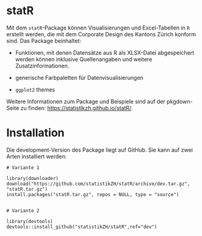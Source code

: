 
# statR

Mit dem `statR`-Package können Visualisierungen und Excel-Tabellen in `R` erstellt werden, die mit dem Corporate Design des Kantons Zürich konform sind. Das Package beinhaltet:


- Funktionen, mit denen Datensätze aus R als XLSX-Datei abgespeichert werden können inklusive Quellenangaben und weitere Zusatzinformationen.

- generische Farbpaletten für Datenvisualisierungen

- `ggplot2` themes



Weitere Informationen zum Package und Beispiele sind auf der pkgdown-Seite zu finden:  https://statistikzh.github.io/statR/.


# Installation

Die development-Version des Package liegt auf GitHub. Sie kann auf zwei Arten installiert werden:

```
# Variante 1

library(downloader)
download("https://github.com/statistikZH/statR/archive/dev.tar.gz", "statR.tar.gz")
install.packages("statR.tar.gz", repos = NULL, type = "source")


# Variante 2

library(devtools)
devtools::install_github("statistikZH/statR",ref="dev")
```






